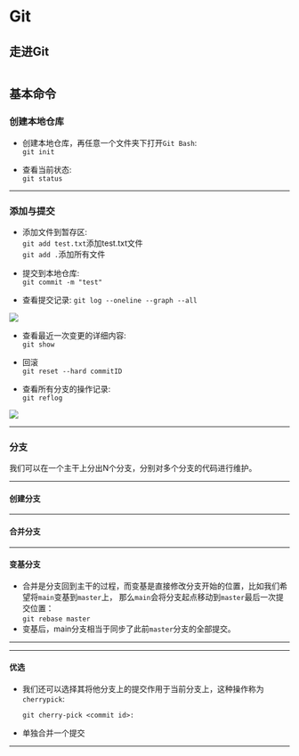 # **Git**  
## **走进Git**  
   <img src="https://image.itbaima.cn/markdown/2023/03/06/ZxY3MGkWRpOLVU6.jpg" alt="">  

## **基本命令**

### **创建本地仓库**
   * 创建本地仓库，再任意一个文件夹下打开`Git Bash`:  
   `git init`


   * 查看当前状态:  
   `git status`  
   <hr>  

### **添加与提交**
   * 添加文件到暂存区:  
   `git add test.txt`添加test.txt文件  
   `git add .`添加所有文件


   * 提交到本地仓库:  
   `git commit -m "test"`


   * 查看提交记录:
   `git log --oneline --graph --all`  
   <img src="https://s2.loli.net/2024/04/15/S6nQMNmoFr2g7tL.png">


   * 查看最近一次变更的详细内容:  
   `git show`  


   * 回滚  
   `git reset --hard commitID`  


   * 查看所有分支的操作记录:  
   `git reflog`  
   <img src="https://s2.loli.net/2024/04/15/LGWQi7Ez6dSmA4b.png">
   <hr>  

### **分支**  
我们可以在一个主干上分出N个分支，分别对多个分支的代码进行维护。


<hr>

#### **创建分支**


<hr>

#### **合并分支**

<hr>

#### **变基分支**  
* 合并是分支回到主干的过程，而变基是直接修改分支开始的位置，比如我们希望将`main`变基到`master`上，
那么`main`会将分支起点移动到`master`最后一次提交位置：  
   `git rebase master`  
* 变基后，main分支相当于同步了此前`master`分支的全部提交。

<hr>

***
#### **优选**

* 我们还可以选择其将他分支上的提交作用于当前分支上，这种操作称为`cherrypick`:  
   ``` 
   git cherry-pick <commit id>:  
   ```
* 单独合并一个提交 

<hr>



